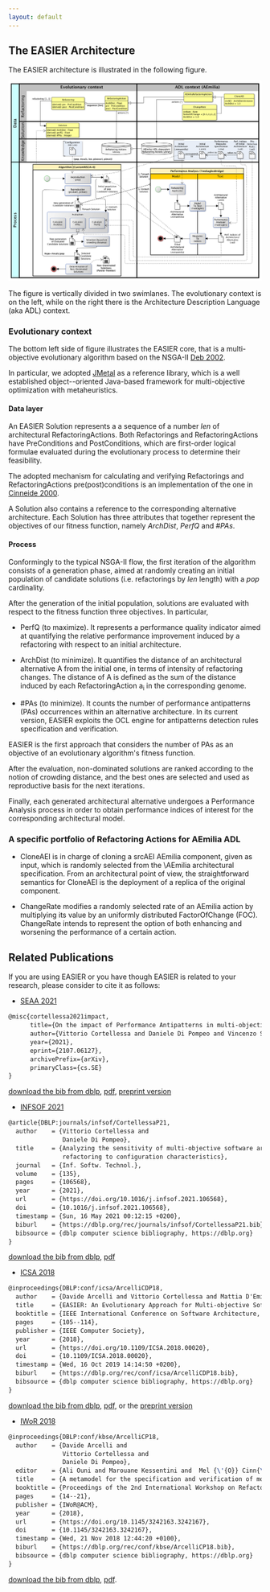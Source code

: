 ```yaml
---
layout: default
---
```



## The EASIER Architecture

The EASIER architecture is illustrated in the following figure.

![EASIER architecture](assets/images/process.png)


The figure is vertically divided in two swimlanes. The evolutionary context is on the left, while on the right there is the Architecture Description Language (aka ADL)  context.

### Evolutionary context

The bottom left side of figure illustrates the EASIER core, that is a multi-objective evolutionary algorithm based on the NSGA-II [Deb 2002](https://doi.org/10.1109/4235.996017). 

In particular, we adopted [JMetal](https://github.com/jMetal/jMetal) as a reference library, which is a well established object--oriented Java-based framework for multi-objective optimization with metaheuristics.

#### Data layer

An EASIER Solution represents a a sequence of a number $len$ of architectural RefactoringActions. Both Refactorings and RefactoringActions have PreConditions and PostConditions, which are first-order logical formulae evaluated during the evolutionary process to determine their feasibility.

The adopted mechanism for calculating and verifying Refactorings and RefactoringActions pre(post)conditions is an implementation of the one in [Cinneide 2000](https://doi.org/10.1145/602461.602499).

A Solution also contains a reference to the corresponding alternative architecture. 
Each Solution has three attributes that together represent the objectives of our fitness function, namely $ArchDist$, $PerfQ$ and $\#PAs$.

#### Process

Conformingly to the typical NSGA-II flow, the first iteration of the algorithm consists of a generation phase, aimed at randomly creating an initial population of candidate solutions (i.e. refactorings by $len$ length) with a $pop$ cardinality.

After the generation of the initial population, solutions are evaluated with respect to the fitness function three objectives. In particular,
   - PerfQ (to maximize). It represents a performance quality indicator aimed at quantifying the relative performance improvement induced by a refactoring with respect to an initial architecture. 

   - ArchDist (to minimize). It quantifies the distance of an architectural alternative A from the initial one, in terms of intensity of refactoring changes. The distance of A is defined as the sum of the distance induced by each RefactoringAction a<sub>i</sub> in the corresponding genome. 
        
   - \#PAs (to minimize). It counts the number of performance antipatterns (PAs) occurrences within an alternative architecture. In its current version, EASIER exploits the  OCL engine for antipatterns detection rules specification and verification. 
    
EASIER is the first approach that considers the number of PAs as an objective of an evolutionary algorithm's fitness function.

After the evaluation, non-dominated solutions are ranked according to the notion of crowding distance, and the best ones are selected and used as reproductive basis for the next iterations. 

Finally, each generated architectural alternative undergoes a Performance Analysis process in order to obtain performance indices of interest for the corresponding architectural model. 

### A specific portfolio of Refactoring Actions for AEmilia ADL 

   - CloneAEI is in charge of cloning a srcAEI AEmilia component, given as input, which is randomly selected from the \AEmilia architectural specification. From an architectural point of view, the straightforward semantics for CloneAEI is the deployment of a replica of the original component. 

   - ChangeRate modifies a randomly selected rate of an AEmilia action by multiplying its value by an uniformly distributed FactorOfChange (FOC). ChangeRate intends to represent the option of both enhancing and worsening the performance of a certain action. 


## Related Publications

If you are using EASIER or you have though EASIER is related to your research, please consider to cite it as follows:
   
   * [SEAA 2021]()
```latex
@misc{cortellessa2021impact,
      title={On the impact of Performance Antipatterns in multi-objective software model refactoring optimization}, 
      author={Vittorio Cortellessa and Daniele Di Pompeo and Vincenzo Stoico and Michele Tucci},
      year={2021},
      eprint={2107.06127},
      archivePrefix={arXiv},
      primaryClass={cs.SE}
}
```
[download the bib from dblp](), [pdf](), [preprint version](https://arxiv.org/abs/2107.06127)
   
   * [INFSOF 2021](https://doi.org/10.1016/j.infsof.2021.106568)
```latex
@article{DBLP:journals/infsof/CortellessaP21,
  author    = {Vittorio Cortellessa and
               Daniele Di Pompeo},
  title     = {Analyzing the sensitivity of multi-objective software architecture
               refactoring to configuration characteristics},
  journal   = {Inf. Softw. Technol.},
  volume    = {135},
  pages     = {106568},
  year      = {2021},
  url       = {https://doi.org/10.1016/j.infsof.2021.106568},
  doi       = {10.1016/j.infsof.2021.106568},
  timestamp = {Sun, 16 May 2021 00:12:15 +0200},
  biburl    = {https://dblp.org/rec/journals/infsof/CortellessaP21.bib},
  bibsource = {dblp computer science bibliography, https://dblp.org}
}
```
[download the bib from dblp](https://dblp.uni-trier.de/rec/journals/infsof/CortellessaP21.bib?param=1), [pdf](https://doi.org/10.1016/j.infsof.2021.106568)

   * [ICSA 2018](http://icsa-conferences.org/2018/)

```latex
@inproceedings{DBLP:conf/icsa/ArcelliCDP18,
  author    = {Davide Arcelli and Vittorio Cortellessa and Mattia D'Emidio and Daniele Di Pompeo},
  title     = {EASIER: An Evolutionary Approach for Multi-objective Software ArchItecturE Refactoring},
  booktitle = {IEEE International Conference on Software Architecture, {ICSA} 2018, Seattle, WA, USA, April 30 - May 4, 2018},
  pages     = {105--114},
  publisher = {IEEE Computer Society},
  year      = {2018},
  url       = {https://doi.org/10.1109/ICSA.2018.00020},
  doi       = {10.1109/ICSA.2018.00020},
  timestamp = {Wed, 16 Oct 2019 14:14:50 +0200},
  biburl    = {https://dblp.org/rec/conf/icsa/ArcelliCDP18.bib},
  bibsource = {dblp computer science bibliography, https://dblp.org}
}

```

[download the bib from dblp](https://dblp.uni-trier.de/rec/bib1/conf/icsa/ArcelliCDP18.bib), [pdf](https://doi.org/10.1109/ICSA.2018.00020), or the [preprint version](http://danieledipompeo.github.io/files/papers/2018-icsa-easier.pdf)  

   * [IWoR 2018](https://iwor.github.io/iwor2018/)

```latex
@inproceedings{DBLP:conf/kbse/ArcelliCP18,
  author    = {Davide Arcelli and
               Vittorio Cortellessa and
               Daniele Di Pompeo},
  editor    = {Ali Ouni and Marouane Kessentini and  Mel {\'{O}} Cinn{\'{e}}ide},
  title     = {A metamodel for the specification and verification of model refactoring actions},
  booktitle = {Proceedings of the 2nd International Workshop on Refactoring, IWoR@ASE 2018, Montpellier, France, September 4, 2018},
  pages     = {14--21},
  publisher = {IWoR@ACM},
  year      = {2018},
  url       = {https://doi.org/10.1145/3242163.3242167},
  doi       = {10.1145/3242163.3242167},
  timestamp = {Wed, 21 Nov 2018 12:44:20 +0100},
  biburl    = {https://dblp.org/rec/conf/kbse/ArcelliCP18.bib},
  bibsource = {dblp computer science bibliography, https://dblp.org}
}
```
[download the bib from dblp](https://dblp.org/rec/conf/kbse/ArcelliCP18.bib), [pdf](https://doi.org/10.1145/3242163.3242167).
